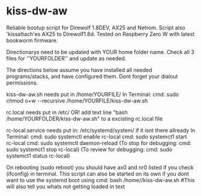 # kiss-dw-aw
Reliable bootup script for Direwolf 1.8DEV, AX25 and Netrom.
Script also 'kissattach'es AX25 to Direwolf1.8d.
Tested on Raspberry Zero W with latest bookworm firmware. 

Directionarys need to be updated with YOUR home folder name. 
Check all 3 files for ''YOURFOLDER'' and update as needed. 

The directions below assume you have installed all needed programs/stacks,
and have configured them. Dont forget your dialout permissions.

kiss-dw-aw.sh needs put in /home/YOURFILE/
  In Terminal:
  cmd: sudo chmod o+w --recursive /home/YOURFILE/kiss-dw-aw.sh
  
rc.local needs put in /etc/
OR!
add text line "bash /home/YOURFOLDER/kiss-dw-aw.sh" to a excisting rc.local file

rc-local.service needs put in: /etc/systemd/system/ if it isnt there allready
  In Terminal:
  cmd: sudo systemctl enable rc-local
  cmd: sudo systemct1 start rc-local
  cmd: sudo systemctl daemon-reload
        (To stop for debugging: cmd: sudo systemct1 stop rc-local)
        (To review for debugging: cmd: sudo systemct1 status rc-local)
        
On rebooting (sudo reboot) you should have ax0 and nr0 listed if you check (ifconfig) in terminal.
This script can also be started on its own if you dont want to use the systemd boot using
  cmd: bash /home/<YOURFILE>/kiss-dw-aw.sh #This will also tell you whats not getting loaded in text
  
